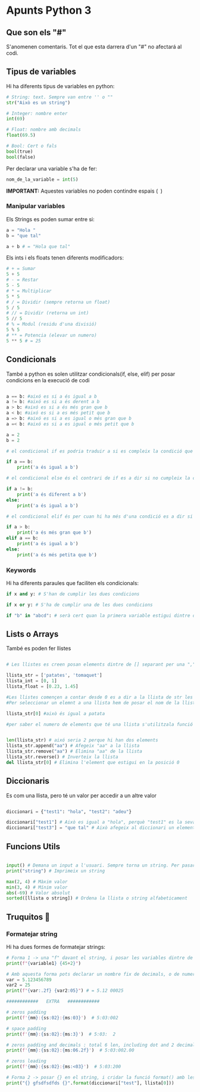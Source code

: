 # Apunts Python 3

## Que son els "#"
S'anomenen comentaris. Tot el que esta darrera d'un "#" no afectará al codi.

## Tipus de variables

Hi ha diferents tipus de variables en python:

```python
# String: text. Sempre van entre '' o ""
str("Això es un string")

# Integer: nombre enter
int(69)

# Float: nombre amb decimals
float(69.5)

# Bool: Cert o fals
bool(true)
bool(false)
```

Per declarar una variable s'ha de fer:

```python
nom_de_la_variable = int(5)
```

**IMPORTANT:** Aquestes variables no poden contindre espais (` `)

### Manipular variables

Els Strings es poden sumar entre si:

```python
a = "Hola "
b = "que tal"

a + b # = "Hola que tal"
```

Els ints i els floats tenen diferents modificadors:

```python
# + = Sumar
5 + 5
# - = Restar
5 - 5
# * = Multiplicar
5 * 5
# / = Dividir (sempre retorna un float)
5 / 5
# // = Dividir (retorna un int)
5 // 5
# % = Modul (residu d'una divisió)
5 % 5
# ** = Potencia (elevar un numero)
5 ** 5 # = 25
```

## Condicionals

També a python es solen utilitzar condicionals(if, else, elif) per posar condicions en la execució de codi

```python

a == b: #aixó es si a és igual a b
a != b: #aixó es si a és derent a b
a > b: #aixó es si a és més gran que b
a < b: #aixó es si a es més petit que b
a => b: #aixó es si a es igual o més gran que b
a =< b: #aixó es si a es igual o més petit que b

a = 2
b = 2

# el condicional if es podria traduir a si es compleix la condició que posis llavorens fa el codi de dintre.

if a == b:
    print('a és igual a b')

# el condicional else és el contrari de if es a dir si no cumpleix la condició del if llavors farà aquesta

if a != b:
    print('a és diferent a b')
else:
    print('a és igual a b')

# el condicional elif és per cuan hi ha més d'una condició es a dir si no es compleix la condició de if anirá a la condició de elif y si tampoc es compleix anirà a un altre elif(si hi ha) sino anirà al else

if a > b:
    print('a és més gran que b')
elif a == b:
    print('a és igual a b')
else:
    print('a és més petita que b')
```

### Keywords

Hi ha diferents paraules que faciliten els condicionals:

```python
if x and y: # S'han de cumplir les dues condicions

if x or y: # S'ha de cumplir una de les dues condicions

if "b" in "abcd": # serà cert quan la primera variable estigui dintre de la segona. També funciona amb llistes.
```

## Lists o Arrays

També es poden fer llistes

```python

# Les llistes es creen posan elements dintre de [] separant per una "," cada element

llista_str = ['patates', 'tomaquet']
llista_int = [0, 1]
llista_float = [0.23, 1.45]

#Les llistes començen a contar desde 0 es a dir a la llista de str les patates serien l'elemnet 0
#Per seleccionar un elemnt a una llista hem de posar el nom de la llista més la seva posició

llista_str[0] #això és igual a patata

#per saber el numero de elements que té una llista s'utilitzala funció len()


len(llista_str) # aixó seria 2 perque hi han dos elements
llista_str.append("aa") # Afegeix "aa" a la llista
llista_str.remove("aa") # Elimina "aa" de la llista
llista_str.reverse() # Inverteix la llista
del llista_str[0] # Elimina l'element que estigui en la posició 0
```

## Diccionaris

Es com una llista, pero té un valor per accedir a un altre valor

```python

diccionari = {"test1": "hola", "test2": "adeu"}

diccionari["test1"] # Això es igual a "hola", perquè "test1" es la seva key.
diccionari["test3"] = "que tal" # Això afegeix al diccionari un element "que tal" amd la key "test3"
```

## Funcions Utils
```python

input() # Demana un input a l'usuari. Sempre torna un string. Per pasaro a int o float s'ha de fer int(input()) o float(input())
print("string") # Imprimeix un string

max(2, 4) # Màxim valor
min(3, 4) # Mínim valor
abs(-69) # Valor absolut
sorted([llista o string]) # Ordena la llista o string alfabeticament
```

## Truquitos 🤙

### Formatejar string

Hi ha dues formes de formatejar strings:

```python
# Forma 1 -> una "f" davant el string, i posar les variables dintre de {}. No funciona si has d'accedir a una llista, o un diccionari (utilitzar []).
print(f"{variable1} {45+2}")

# Amb aquesta forma pots declarar un nombre fix de decimals, o de numeros
var = 5.123456789
var2 = 25
print(f"{var:.2f} {var2:05}") # = 5.12 00025

############   EXTRA   ############

# zeros padding
print(f'{mm}:{ss:02}:{ms:03}')  # 5:03:002

# space padding
print(f'{mm}:{ss:02}:{ms:3}')  # 5:03:  2

# zeros padding and decimals : total 6 len, including dot and 2 decimals
print(f'{mm}:{ss:02}:{ms:06.2f}')  # 5:03:002.00

# zeros leading
print(f'{mm}:{ss:02}:{ms:<03}')  # 5:03:200
```

```python
# Forma 2 -> posar {} en el string, i cridar la funció format() amb les variables dintre de (). Funciona amb llistes i diccionaris.
print("{} gfsdfsdfds {}".format(diccionari["test"], llista[0]))
```
